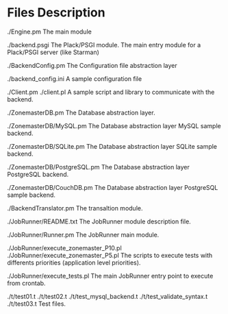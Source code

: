 # Files Description

./Engine.pm
        The main module

./backend.psgi
        The Plack/PSGI module. The main entry module for a Plack/PSGI server
(like Starman)

./BackendConfig.pm
        The Configuration file abstraction layer

./backend_config.ini
        A sample configuration file

./Client.pm
./client.pl
        A sample script and library to communicate with the backend.

./ZonemasterDB.pm
        The Database abstraction layer.

./ZonemasterDB/MySQL.pm
        The Database abstraction layer MySQL sample backend.

./ZonemasterDB/SQLite.pm
        The Database abstraction layer SQLite sample backend.

./ZonemasterDB/PostgreSQL.pm
        The Database abstraction layer PostgreSQL backend.

./ZonemasterDB/CouchDB.pm
        The Database abstraction layer PostgreSQL sample backend.

./BackendTranslator.pm
        The transaltion module.

./JobRunner/README.txt
        The JobRunner module description file.

./JobRunner/Runner.pm
        The JobRunner main module.

./JobRunner/execute_zonemaster_P10.pl
./JobRunner/execute_zonemaster_P5.pl
        The scripts to execute tests with differents priorities (application
level priorities).

./JobRunner/execute_tests.pl
        The main JobRunner entry point to execute from crontab.

./t/test01.t
./t/test02.t
./t/test_mysql_backend.t
./t/test_validate_syntax.t
./t/test03.t
        Test files.

